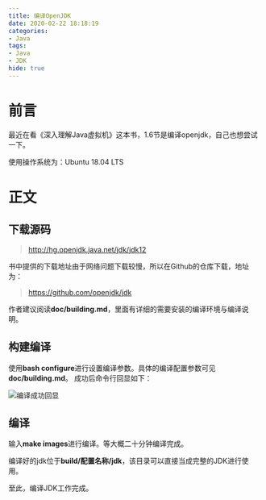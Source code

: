 ```yaml
---
title: 编译OpenJDK
date: 2020-02-22 18:18:19
categories:
- Java
tags:
- Java
- JDK
hide: true
---
```


# 前言

最近在看《深入理解Java虚拟机》这本书，1.6节是编译openjdk，自己也想尝试一下。

使用操作系统为：Ubuntu 18.04 LTS

# 正文



## 下载源码

> http://hg.openjdk.java.net/jdk/jdk12

书中提供的下载地址由于网络问题下载较慢，所以在Github的仓库下载，地址为：
> https://github.com/openjdk/jdk

作者建议阅读**doc/building.md**，里面有详细的需要安装的编译环境与编译说明。



## 构建编译

使用**bash configure**进行设置编译参数。具体的编译配置参数可见**doc/building.md**。
成功后命令行回显如下：

![编译成功回显](https://blog-1251613845.cos.ap-shanghai.myqcloud.com/buildjdk/bashconfigure.png)



## 编译

输入**make images**进行编译。等大概二十分钟编译完成。

编译好的jdk位于**build/配置名称/jdk**，该目录可以直接当成完整的JDK进行使用。

至此，编译JDK工作完成。